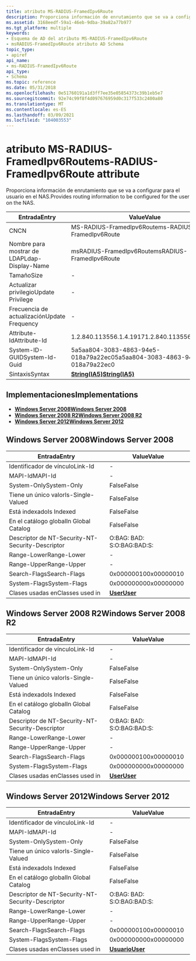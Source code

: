 ```yaml
---
title: atributo MS-RADIUS-FramedIpv6Route
description: Proporciona información de enrutamiento que se va a configurar para el usuario en el NAS. | atributo MS-RADIUS-FramedIpv6Route
ms.assetid: 3168eedf-59a1-46eb-9dba-39a82a77b977
ms.tgt_platform: multiple
keywords:
- Esquema de AD del atributo MS-RADIUS-FramedIpv6Route
- msRADIUS-FramedIpv6Route atributo AD Schema
topic_type:
- apiref
api_name:
- ms-RADIUS-FramedIpv6Route
api_type:
- Schema
ms.topic: reference
ms.date: 05/31/2018
ms.openlocfilehash: 0e51760191a1d3ff7ee35e05854373c39b1eb5e7
ms.sourcegitcommit: 92e74c99f8f4d097676959d0c317f533c2400a80
ms.translationtype: MT
ms.contentlocale: es-ES
ms.lasthandoff: 03/09/2021
ms.locfileid: "104003553"
---
```

# <a name="ms-radius-framedipv6route-attribute"></a><span data-ttu-id="1ee05-106">atributo MS-RADIUS-FramedIpv6Route</span><span class="sxs-lookup"><span data-stu-id="1ee05-106">ms-RADIUS-FramedIpv6Route attribute</span></span>

<span data-ttu-id="1ee05-107">Proporciona información de enrutamiento que se va a configurar para el usuario en el NAS.</span><span class="sxs-lookup"><span data-stu-id="1ee05-107">Provides routing information to be configured for the user on the NAS.</span></span>



| <span data-ttu-id="1ee05-108">Entrada</span><span class="sxs-lookup"><span data-stu-id="1ee05-108">Entry</span></span> | <span data-ttu-id="1ee05-109">Value</span><span class="sxs-lookup"><span data-stu-id="1ee05-109">Value</span></span> |
|-------------------|--------------------------------------|
| <span data-ttu-id="1ee05-110">CN</span><span class="sxs-lookup"><span data-stu-id="1ee05-110">CN</span></span>                | <span data-ttu-id="1ee05-111">MS-RADIUS-FramedIpv6Route</span><span class="sxs-lookup"><span data-stu-id="1ee05-111">ms-RADIUS-FramedIpv6Route</span></span>            |
| <span data-ttu-id="1ee05-112">Nombre para mostrar de LDAP</span><span class="sxs-lookup"><span data-stu-id="1ee05-112">Ldap-Display-Name</span></span> | <span data-ttu-id="1ee05-113">msRADIUS-FramedIpv6Route</span><span class="sxs-lookup"><span data-stu-id="1ee05-113">msRADIUS-FramedIpv6Route</span></span>             |
| <span data-ttu-id="1ee05-114">Tamaño</span><span class="sxs-lookup"><span data-stu-id="1ee05-114">Size</span></span>              | \-                                   |
| <span data-ttu-id="1ee05-115">Actualizar privilegio</span><span class="sxs-lookup"><span data-stu-id="1ee05-115">Update Privilege</span></span>  | \-                                   |
| <span data-ttu-id="1ee05-116">Frecuencia de actualización</span><span class="sxs-lookup"><span data-stu-id="1ee05-116">Update Frequency</span></span>  | \-                                   |
| <span data-ttu-id="1ee05-117">Attribute-Id</span><span class="sxs-lookup"><span data-stu-id="1ee05-117">Attribute-Id</span></span>      | <span data-ttu-id="1ee05-118">1.2.840.113556.1.4.1917</span><span class="sxs-lookup"><span data-stu-id="1ee05-118">1.2.840.113556.1.4.1917</span></span>              |
| <span data-ttu-id="1ee05-119">System-ID-GUID</span><span class="sxs-lookup"><span data-stu-id="1ee05-119">System-Id-Guid</span></span>    | <span data-ttu-id="1ee05-120">5a5aa804-3083-4863-94e5-018a79a22ec0</span><span class="sxs-lookup"><span data-stu-id="1ee05-120">5a5aa804-3083-4863-94e5-018a79a22ec0</span></span> |
| <span data-ttu-id="1ee05-121">Sintaxis</span><span class="sxs-lookup"><span data-stu-id="1ee05-121">Syntax</span></span>            | [<span data-ttu-id="1ee05-122">**String(IA5)**</span><span class="sxs-lookup"><span data-stu-id="1ee05-122">**String(IA5)**</span></span>](s-string-ia5.md)  |



## <a name="implementations"></a><span data-ttu-id="1ee05-123">Implementaciones</span><span class="sxs-lookup"><span data-stu-id="1ee05-123">Implementations</span></span>

-   [<span data-ttu-id="1ee05-124">**Windows Server 2008**</span><span class="sxs-lookup"><span data-stu-id="1ee05-124">**Windows Server 2008**</span></span>](#windows-server-2008)
-   [<span data-ttu-id="1ee05-125">**Windows Server 2008 R2**</span><span class="sxs-lookup"><span data-stu-id="1ee05-125">**Windows Server 2008 R2**</span></span>](#windows-server-2008-r2)
-   [<span data-ttu-id="1ee05-126">**Windows Server 2012**</span><span class="sxs-lookup"><span data-stu-id="1ee05-126">**Windows Server 2012**</span></span>](#windows-server-2012)

## <a name="windows-server-2008"></a><span data-ttu-id="1ee05-127">Windows Server 2008</span><span class="sxs-lookup"><span data-stu-id="1ee05-127">Windows Server 2008</span></span>



| <span data-ttu-id="1ee05-128">Entrada</span><span class="sxs-lookup"><span data-stu-id="1ee05-128">Entry</span></span> | <span data-ttu-id="1ee05-129">Value</span><span class="sxs-lookup"><span data-stu-id="1ee05-129">Value</span></span> |
|------------------------|-----------------------------------|
| <span data-ttu-id="1ee05-130">Identificador de vínculo</span><span class="sxs-lookup"><span data-stu-id="1ee05-130">Link-Id</span></span>                | \-                                |
| <span data-ttu-id="1ee05-131">MAPI-Id</span><span class="sxs-lookup"><span data-stu-id="1ee05-131">MAPI-Id</span></span>                | \-                                |
| <span data-ttu-id="1ee05-132">System-Only</span><span class="sxs-lookup"><span data-stu-id="1ee05-132">System-Only</span></span>            | <span data-ttu-id="1ee05-133">False</span><span class="sxs-lookup"><span data-stu-id="1ee05-133">False</span></span>                             |
| <span data-ttu-id="1ee05-134">Tiene un único valor</span><span class="sxs-lookup"><span data-stu-id="1ee05-134">Is-Single-Valued</span></span>       | <span data-ttu-id="1ee05-135">False</span><span class="sxs-lookup"><span data-stu-id="1ee05-135">False</span></span>                             |
| <span data-ttu-id="1ee05-136">Está indexado</span><span class="sxs-lookup"><span data-stu-id="1ee05-136">Is Indexed</span></span>             | <span data-ttu-id="1ee05-137">False</span><span class="sxs-lookup"><span data-stu-id="1ee05-137">False</span></span>                             |
| <span data-ttu-id="1ee05-138">En el catálogo global</span><span class="sxs-lookup"><span data-stu-id="1ee05-138">In Global Catalog</span></span>      | <span data-ttu-id="1ee05-139">False</span><span class="sxs-lookup"><span data-stu-id="1ee05-139">False</span></span>                             |
| <span data-ttu-id="1ee05-140">Descriptor de NT-Security-</span><span class="sxs-lookup"><span data-stu-id="1ee05-140">NT-Security-Descriptor</span></span> | <span data-ttu-id="1ee05-141">O:BAG: BAD: S:</span><span class="sxs-lookup"><span data-stu-id="1ee05-141">O:BAG:BAD:S:</span></span>                      |
| <span data-ttu-id="1ee05-142">Range-Lower</span><span class="sxs-lookup"><span data-stu-id="1ee05-142">Range-Lower</span></span>            | \-                                |
| <span data-ttu-id="1ee05-143">Range-Upper</span><span class="sxs-lookup"><span data-stu-id="1ee05-143">Range-Upper</span></span>            | \-                                |
| <span data-ttu-id="1ee05-144">Search-Flags</span><span class="sxs-lookup"><span data-stu-id="1ee05-144">Search-Flags</span></span>           | <span data-ttu-id="1ee05-145">0x00000010</span><span class="sxs-lookup"><span data-stu-id="1ee05-145">0x00000010</span></span>                        |
| <span data-ttu-id="1ee05-146">System-Flags</span><span class="sxs-lookup"><span data-stu-id="1ee05-146">System-Flags</span></span>           | <span data-ttu-id="1ee05-147">0x00000000</span><span class="sxs-lookup"><span data-stu-id="1ee05-147">0x00000000</span></span>                        |
| <span data-ttu-id="1ee05-148">Clases usadas en</span><span class="sxs-lookup"><span data-stu-id="1ee05-148">Classes used in</span></span>        | [<span data-ttu-id="1ee05-149">**User**</span><span class="sxs-lookup"><span data-stu-id="1ee05-149">**User**</span></span>](c-user.md)<br/> |



## <a name="windows-server-2008-r2"></a><span data-ttu-id="1ee05-150">Windows Server 2008 R2</span><span class="sxs-lookup"><span data-stu-id="1ee05-150">Windows Server 2008 R2</span></span>



| <span data-ttu-id="1ee05-151">Entrada</span><span class="sxs-lookup"><span data-stu-id="1ee05-151">Entry</span></span> | <span data-ttu-id="1ee05-152">Value</span><span class="sxs-lookup"><span data-stu-id="1ee05-152">Value</span></span> |
|------------------------|-----------------------------------|
| <span data-ttu-id="1ee05-153">Identificador de vínculo</span><span class="sxs-lookup"><span data-stu-id="1ee05-153">Link-Id</span></span>                | \-                                |
| <span data-ttu-id="1ee05-154">MAPI-Id</span><span class="sxs-lookup"><span data-stu-id="1ee05-154">MAPI-Id</span></span>                | \-                                |
| <span data-ttu-id="1ee05-155">System-Only</span><span class="sxs-lookup"><span data-stu-id="1ee05-155">System-Only</span></span>            | <span data-ttu-id="1ee05-156">False</span><span class="sxs-lookup"><span data-stu-id="1ee05-156">False</span></span>                             |
| <span data-ttu-id="1ee05-157">Tiene un único valor</span><span class="sxs-lookup"><span data-stu-id="1ee05-157">Is-Single-Valued</span></span>       | <span data-ttu-id="1ee05-158">False</span><span class="sxs-lookup"><span data-stu-id="1ee05-158">False</span></span>                             |
| <span data-ttu-id="1ee05-159">Está indexado</span><span class="sxs-lookup"><span data-stu-id="1ee05-159">Is Indexed</span></span>             | <span data-ttu-id="1ee05-160">False</span><span class="sxs-lookup"><span data-stu-id="1ee05-160">False</span></span>                             |
| <span data-ttu-id="1ee05-161">En el catálogo global</span><span class="sxs-lookup"><span data-stu-id="1ee05-161">In Global Catalog</span></span>      | <span data-ttu-id="1ee05-162">False</span><span class="sxs-lookup"><span data-stu-id="1ee05-162">False</span></span>                             |
| <span data-ttu-id="1ee05-163">Descriptor de NT-Security-</span><span class="sxs-lookup"><span data-stu-id="1ee05-163">NT-Security-Descriptor</span></span> | <span data-ttu-id="1ee05-164">O:BAG: BAD: S:</span><span class="sxs-lookup"><span data-stu-id="1ee05-164">O:BAG:BAD:S:</span></span>                      |
| <span data-ttu-id="1ee05-165">Range-Lower</span><span class="sxs-lookup"><span data-stu-id="1ee05-165">Range-Lower</span></span>            | \-                                |
| <span data-ttu-id="1ee05-166">Range-Upper</span><span class="sxs-lookup"><span data-stu-id="1ee05-166">Range-Upper</span></span>            | \-                                |
| <span data-ttu-id="1ee05-167">Search-Flags</span><span class="sxs-lookup"><span data-stu-id="1ee05-167">Search-Flags</span></span>           | <span data-ttu-id="1ee05-168">0x00000010</span><span class="sxs-lookup"><span data-stu-id="1ee05-168">0x00000010</span></span>                        |
| <span data-ttu-id="1ee05-169">System-Flags</span><span class="sxs-lookup"><span data-stu-id="1ee05-169">System-Flags</span></span>           | <span data-ttu-id="1ee05-170">0x00000000</span><span class="sxs-lookup"><span data-stu-id="1ee05-170">0x00000000</span></span>                        |
| <span data-ttu-id="1ee05-171">Clases usadas en</span><span class="sxs-lookup"><span data-stu-id="1ee05-171">Classes used in</span></span>        | [<span data-ttu-id="1ee05-172">**User**</span><span class="sxs-lookup"><span data-stu-id="1ee05-172">**User**</span></span>](c-user.md)<br/> |



## <a name="windows-server-2012"></a><span data-ttu-id="1ee05-173">Windows Server 2012</span><span class="sxs-lookup"><span data-stu-id="1ee05-173">Windows Server 2012</span></span>



| <span data-ttu-id="1ee05-174">Entrada</span><span class="sxs-lookup"><span data-stu-id="1ee05-174">Entry</span></span> | <span data-ttu-id="1ee05-175">Value</span><span class="sxs-lookup"><span data-stu-id="1ee05-175">Value</span></span> |
|------------------------|-----------------------------------|
| <span data-ttu-id="1ee05-176">Identificador de vínculo</span><span class="sxs-lookup"><span data-stu-id="1ee05-176">Link-Id</span></span>                | \-                                |
| <span data-ttu-id="1ee05-177">MAPI-Id</span><span class="sxs-lookup"><span data-stu-id="1ee05-177">MAPI-Id</span></span>                | \-                                |
| <span data-ttu-id="1ee05-178">System-Only</span><span class="sxs-lookup"><span data-stu-id="1ee05-178">System-Only</span></span>            | <span data-ttu-id="1ee05-179">False</span><span class="sxs-lookup"><span data-stu-id="1ee05-179">False</span></span>                             |
| <span data-ttu-id="1ee05-180">Tiene un único valor</span><span class="sxs-lookup"><span data-stu-id="1ee05-180">Is-Single-Valued</span></span>       | <span data-ttu-id="1ee05-181">False</span><span class="sxs-lookup"><span data-stu-id="1ee05-181">False</span></span>                             |
| <span data-ttu-id="1ee05-182">Está indexado</span><span class="sxs-lookup"><span data-stu-id="1ee05-182">Is Indexed</span></span>             | <span data-ttu-id="1ee05-183">False</span><span class="sxs-lookup"><span data-stu-id="1ee05-183">False</span></span>                             |
| <span data-ttu-id="1ee05-184">En el catálogo global</span><span class="sxs-lookup"><span data-stu-id="1ee05-184">In Global Catalog</span></span>      | <span data-ttu-id="1ee05-185">False</span><span class="sxs-lookup"><span data-stu-id="1ee05-185">False</span></span>                             |
| <span data-ttu-id="1ee05-186">Descriptor de NT-Security-</span><span class="sxs-lookup"><span data-stu-id="1ee05-186">NT-Security-Descriptor</span></span> | <span data-ttu-id="1ee05-187">O:BAG: BAD: S:</span><span class="sxs-lookup"><span data-stu-id="1ee05-187">O:BAG:BAD:S:</span></span>                      |
| <span data-ttu-id="1ee05-188">Range-Lower</span><span class="sxs-lookup"><span data-stu-id="1ee05-188">Range-Lower</span></span>            | \-                                |
| <span data-ttu-id="1ee05-189">Range-Upper</span><span class="sxs-lookup"><span data-stu-id="1ee05-189">Range-Upper</span></span>            | \-                                |
| <span data-ttu-id="1ee05-190">Search-Flags</span><span class="sxs-lookup"><span data-stu-id="1ee05-190">Search-Flags</span></span>           | <span data-ttu-id="1ee05-191">0x00000010</span><span class="sxs-lookup"><span data-stu-id="1ee05-191">0x00000010</span></span>                        |
| <span data-ttu-id="1ee05-192">System-Flags</span><span class="sxs-lookup"><span data-stu-id="1ee05-192">System-Flags</span></span>           | <span data-ttu-id="1ee05-193">0x00000000</span><span class="sxs-lookup"><span data-stu-id="1ee05-193">0x00000000</span></span>                        |
| <span data-ttu-id="1ee05-194">Clases usadas en</span><span class="sxs-lookup"><span data-stu-id="1ee05-194">Classes used in</span></span>        | [<span data-ttu-id="1ee05-195">**Usuario**</span><span class="sxs-lookup"><span data-stu-id="1ee05-195">**User**</span></span>](c-user.md)<br/> |



 

 






